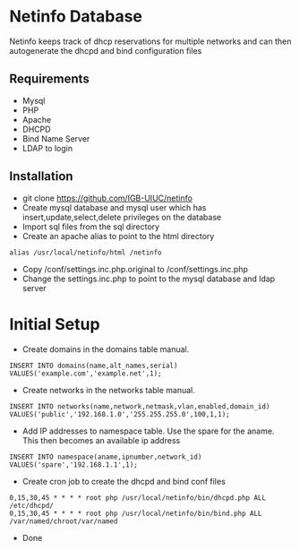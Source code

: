 # Netinfo Database

Netinfo keeps track of dhcp reservations for multiple networks and can then autogenerate the dhcpd and bind configuration files

## Requirements
* Mysql
* PHP
* Apache
* DHCPD
* Bind Name Server
* LDAP to login

## Installation
* git clone https://github.com/IGB-UIUC/netinfo
* Create mysql database and mysql user which has insert,update,select,delete privileges on the database
* Import sql files from the sql directory
* Create an apache alias to point to the html directory
```
alias /usr/local/netinfo/html /netinfo
```
* Copy /conf/settings.inc.php.original to /conf/settings.inc.php
* Change the settings.inc.php to point to the mysql database and ldap server

# Initial Setup
* Create domains in the domains table manual.
```
INSERT INTO domains(name,alt_names,serial) VALUES('example.com','example.net',1);
```
* Create networks in the networks table manual.
```
INSERT INTO networks(name,network,netmask,vlan,enabled,domain_id) VALUES('public','192.168.1.0','255.255.255.0',100,1,1);
```
* Add IP addresses to namespace table.  Use the spare for the aname.  This then becomes an available ip address
```
INSERT INTO namespace(aname,ipnumber,network_id) VALUES('spare','192.168.1.1',1);
```
* Create cron job to create the dhcpd and bind conf files
```
0,15,30,45 * * * * root php /usr/local/netinfo/bin/dhcpd.php ALL /etc/dhcpd/
0,15,30,45 * * * * root php /usr/local/netinfo/bin/bind.php ALL /var/named/chroot/var/named
```
* Done


